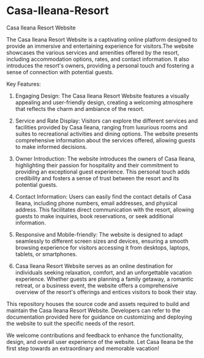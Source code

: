 # Casa-Ileana-Resort
<haha>
Casa Ileana Resort Website

The Casa Ileana Resort Website is a captivating online platform designed to provide an immersive and entertaining experience for visitors.The website showcases the various services and amenities offered by the resort, including accommodation options, rates, and contact information. It also introduces the resort's owners, providing a personal touch and fostering a sense of connection with potential guests.

Key Features:

1. Engaging Design: The Casa Ileana Resort Website features a visually appealing and user-friendly design, creating a welcoming atmosphere that reflects the charm and ambiance of the resort.

2. Service and Rate Display: Visitors can explore the different services and facilities provided by Casa Ileana, ranging from luxurious rooms and suites to recreational activities and dining options. The website presents comprehensive information about the services offered, allowing guests to make informed decisions.

3. Owner Introduction: The website introduces the owners of Casa Ileana, highlighting their passion for hospitality and their commitment to providing an exceptional guest experience. This personal touch adds credibility and fosters a sense of trust between the resort and its potential guests.

4. Contact Information: Users can easily find the contact details of Casa Ileana, including phone numbers, email addresses, and physical address. This facilitates direct communication with the resort, allowing guests to make inquiries, book reservations, or seek additional information.

5. Responsive and Mobile-friendly: The website is designed to adapt seamlessly to different screen sizes and devices, ensuring a smooth browsing experience for visitors accessing it from desktops, laptops, tablets, or smartphones.

6. Casa Ileana Resort Website serves as an online destination for individuals seeking relaxation, comfort, and an unforgettable vacation experience. Whether guests are planning a family getaway, a romantic retreat, or a business event, the website offers a comprehensive overview of the resort's offerings and entices visitors to book their stay.

This repository houses the source code and assets required to build and maintain the Casa Ileana Resort Website. Developers can refer to the documentation provided here for guidance on customizing and deploying the website to suit the specific needs of the resort.

We welcome contributions and feedback to enhance the functionality, design, and overall user experience of the website. Let Casa Ileana be the first step towards an extraordinary and memorable vacation!
